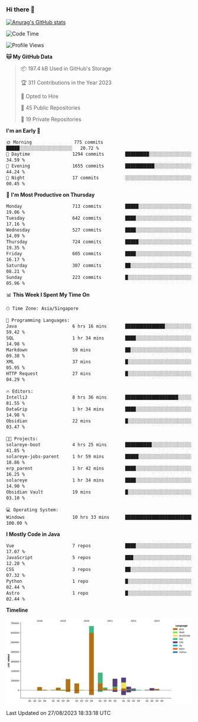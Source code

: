 ### Hi there 👋

[![Anurag's GitHub stats](https://github-readme-stats.vercel.app/api?username=xiumu2017&show_icons=true&theme=radical)](https://github.com/anuraghazra/github-readme-stats)

<!--
**xiumu2017/xiumu2017** is a ✨ _special_ ✨ repository because its `README.md` (this file) appears on your GitHub profile.

Here are some ideas to get you started:

- 🔭 I’m currently working on ...
- 🌱 I’m currently learning ...
- 👯 I’m looking to collaborate on ...
- 🤔 I’m looking for help with ...
- 💬 Ask me about ...
- 📫 How to reach me: ...
- 😄 Pronouns: ...
- ⚡ Fun fact: ...
-->

<!--START_SECTION:waka-->
![Code Time](http://img.shields.io/badge/Code%20Time-1%2C683%20hrs%2058%20mins-blue)

![Profile Views](http://img.shields.io/badge/Profile%20Views-2-blue)

**🐱 My GitHub Data** 

> 📦 197.4 kB Used in GitHub's Storage 
 > 
> 🏆 311 Contributions in the Year 2023
 > 
> 💼 Opted to Hire
 > 
> 📜 45 Public Repositories 
 > 
> 🔑 19 Private Repositories 
 > 
**I'm an Early 🐤** 

```text
🌞 Morning                775 commits         █████░░░░░░░░░░░░░░░░░░░░   20.72 % 
🌆 Daytime                1294 commits        █████████░░░░░░░░░░░░░░░░   34.59 % 
🌃 Evening                1655 commits        ███████████░░░░░░░░░░░░░░   44.24 % 
🌙 Night                  17 commits          ░░░░░░░░░░░░░░░░░░░░░░░░░   00.45 % 
```
📅 **I'm Most Productive on Thursday** 

```text
Monday                   713 commits         █████░░░░░░░░░░░░░░░░░░░░   19.06 % 
Tuesday                  642 commits         ████░░░░░░░░░░░░░░░░░░░░░   17.16 % 
Wednesday                527 commits         ████░░░░░░░░░░░░░░░░░░░░░   14.09 % 
Thursday                 724 commits         █████░░░░░░░░░░░░░░░░░░░░   19.35 % 
Friday                   605 commits         ████░░░░░░░░░░░░░░░░░░░░░   16.17 % 
Saturday                 307 commits         ██░░░░░░░░░░░░░░░░░░░░░░░   08.21 % 
Sunday                   223 commits         █░░░░░░░░░░░░░░░░░░░░░░░░   05.96 % 
```


📊 **This Week I Spent My Time On** 

```text
🕑︎ Time Zone: Asia/Singapore

💬 Programming Languages: 
Java                     6 hrs 16 mins       ███████████████░░░░░░░░░░   59.42 % 
SQL                      1 hr 34 mins        ████░░░░░░░░░░░░░░░░░░░░░   14.98 % 
Markdown                 59 mins             ██░░░░░░░░░░░░░░░░░░░░░░░   09.38 % 
XML                      37 mins             █░░░░░░░░░░░░░░░░░░░░░░░░   05.95 % 
HTTP Request             27 mins             █░░░░░░░░░░░░░░░░░░░░░░░░   04.29 % 

🔥 Editors: 
IntelliJ                 8 hrs 36 mins       ████████████████████░░░░░   81.55 % 
DataGrip                 1 hr 34 mins        ████░░░░░░░░░░░░░░░░░░░░░   14.98 % 
Obsidian                 22 mins             █░░░░░░░░░░░░░░░░░░░░░░░░   03.47 % 

🐱‍💻 Projects: 
solareye-boot            4 hrs 25 mins       ██████████░░░░░░░░░░░░░░░   41.85 % 
solareye-jobs-parent     1 hr 59 mins        █████░░░░░░░░░░░░░░░░░░░░   18.86 % 
erp_parent               1 hr 42 mins        ████░░░░░░░░░░░░░░░░░░░░░   16.25 % 
solareye                 1 hr 34 mins        ████░░░░░░░░░░░░░░░░░░░░░   14.90 % 
Obsidian Vault           19 mins             █░░░░░░░░░░░░░░░░░░░░░░░░   03.10 % 

💻 Operating System: 
Windows                  10 hrs 33 mins      █████████████████████████   100.00 % 
```

**I Mostly Code in Java** 

```text
Vue                      7 repos             ████░░░░░░░░░░░░░░░░░░░░░   17.07 % 
JavaScript               5 repos             ███░░░░░░░░░░░░░░░░░░░░░░   12.20 % 
CSS                      3 repos             ██░░░░░░░░░░░░░░░░░░░░░░░   07.32 % 
Python                   1 repo              █░░░░░░░░░░░░░░░░░░░░░░░░   02.44 % 
Astro                    1 repo              █░░░░░░░░░░░░░░░░░░░░░░░░   02.44 % 
```



**Timeline**

![Lines of Code chart](https://raw.githubusercontent.com/xiumu2017/xiumu2017/main/assets/bar_graph.png)


 Last Updated on 27/08/2023 18:33:18 UTC
<!--END_SECTION:waka-->
